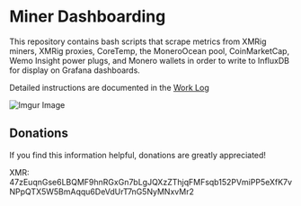 # Miner Dashboarding

This repository contains bash scripts that scrape metrics from XMRig miners, XMRig proxies, CoreTemp, the MoneroOcean pool, CoinMarketCap, Wemo Insight power plugs, and Monero wallets in order to write to InfluxDB for display on Grafana dashboards.

Detailed instructions are documented in the [Work Log](../main/WORKLOG.md)

![Imgur Image](https://i.imgur.com/aggX3hG.jpg)

## Donations

If you find this information helpful, donations are greatly appreciated!

XMR: 47zEuqnGse6LBQMF9hnRGxGn7bLgJQXzZThjqFMFsqb152PVmiPP5eXfK7vNPpQTX5W5BmAqqu6DeVdUrT7nG5NyMNxvMr2
